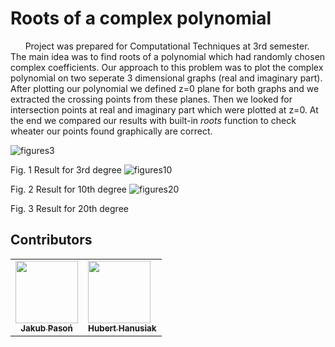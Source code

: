 # Roots of a complex polynomial


&nbsp;&nbsp;&nbsp;&nbsp;&nbsp;&nbsp;Project was prepared for Computational Techniques at 3rd semester. 
The main idea was to find roots of a polynomial which had randomly chosen complex coefficients. Our approach to this problem was to plot the complex polynomial on two seperate 3 dimensional graphs (real and imaginary part). After plotting our polynomial we defined z=0 plane for both graphs and we extracted the crossing points from these planes. Then we looked for intersection points at real and imaginary part which were plotted at z=0. At the end we compared our results with built-in *roots* function to check wheater our points found graphically are correct.

![figures3](https://user-images.githubusercontent.com/45394303/112725065-89ddd080-8f16-11eb-9543-d6acc81b0c8a.PNG)

Fig. 1 Result for 3rd degree
![figures10](https://user-images.githubusercontent.com/45394303/112725067-8a766700-8f16-11eb-95f8-c8f707bdc567.PNG)

Fig. 2 Result for 10th degree
![figures20](https://user-images.githubusercontent.com/45394303/112725069-8b0efd80-8f16-11eb-84bd-34458a2d818a.PNG)

Fig. 3 Result for 20th degree


## Contributors
<table>
  <tr>
    <td align="center"><a href="https://github.com/pasonjakub"><img src="https://avatars.githubusercontent.com/u/45394303?s=460&u=7d8417314ae8a7da4f41697917a3e204bb39dd05&v=4" width="100px;" alt=""/><br /><sub><b>Jakub Pasoń</b></sub></a><br /></td>
    <td align="cefix fixanter"><a href="https://github.com/HubixD"><img src="https://avatars.githubusercontent.com/u/45371697?s=460&v=4" width="100px;" alt=""/><br /><sub><b>Hubert Hanusiak</b></sub></a><br />
    </td>
  </tr>
</table>
